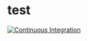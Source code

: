 # test
[![Continuous Integration](https://github.com/codemasher/test/workflows/Continuous%20Integration/badge.svg)](https://github.com/codemasher/test/actions)
